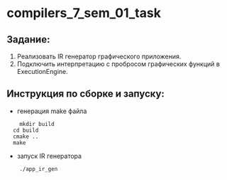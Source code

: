 # compilers_7_sem_01_task
## Задание: 
  1. Реализовать IR генератор графического приложения.
  2. Подключить интерпретацию с пробросом графических функций в ExecutionEngine.

## Инструкция по сборке и запуску:
  - генерация make файла
```
	mkdir build
  cd build
  cmake ..
  make
```
  - запуск IR генератора
```
	./app_ir_gen
```



